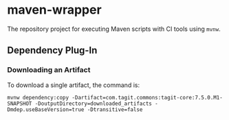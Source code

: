 # maven-wrapper
The repository project for executing Maven scripts with CI tools using `mvnw`.


## Dependency Plug-In 

### Downloading an Artifact

To download a single artifact, the command is:

`mvnw dependency:copy -Dartifact=com.tagit.commons:tagit-core:7.5.0.M1-SNAPSHOT -DoutputDirectory=downloaded_artifacts -Dmdep.useBaseVersion=true -Dtransitive=false`
